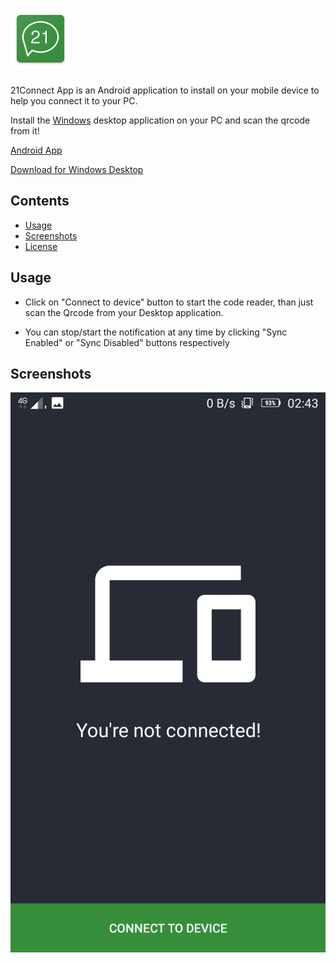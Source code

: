 # ![21Connect Android App](app/src/main/res/mipmap-xhdpi/ic_launcher.png)

21Connect App is an Android application to install on your mobile device to help you connect it to your PC. 

Install the [Windows](https://github.com/tsvetilian-ty/21Connect/releases) desktop application on your PC and scan the qrcode from it!

[Android App](https://github.com/tsvetilian-ty/21Connect-Android-App)

[Download for Windows Desktop](https://github.com/tsvetilian-ty/21Connect/releases)

## Contents

- [Usage](#usage)
- [Screenshots](#screenshots)
- [License](LICENSE.md)

## Usage

* Click on "Connect to device" button to start the code reader, than just scan the Qrcode from your Desktop application.

* You can stop/start the notification at any time by clicking "Sync Enabled" or "Sync Disabled" buttons respectively

## Screenshots

![Disconnected](screenshots/disconnected.jpeg)